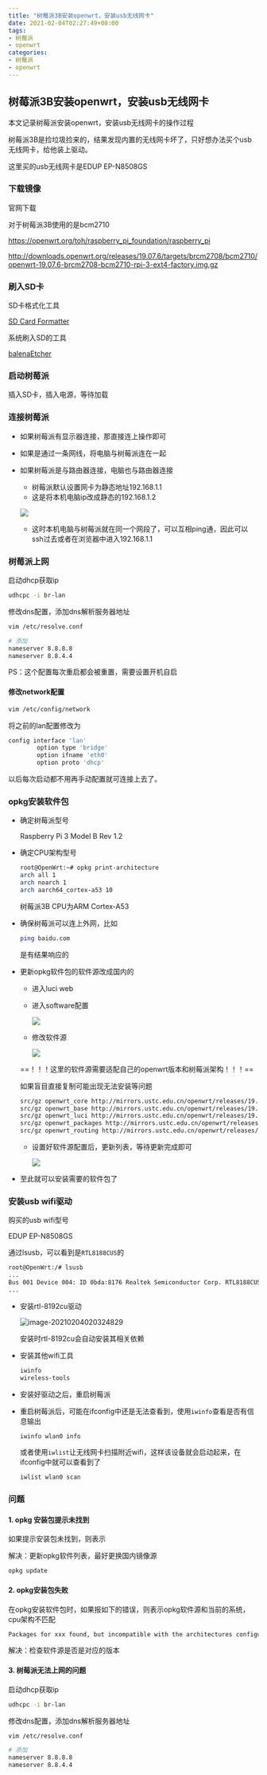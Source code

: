 ```yaml
---
title: "树莓派3B安装openwrt，安装usb无线网卡"
date: 2021-02-04T02:27:49+08:00
tags:
- 树莓派
- openwrt
categories: 
- 树莓派
- openwrt
---
```


## 树莓派3B安装openwrt，安装usb无线网卡

本文记录树莓派安装openwrt，安装usb无线网卡的操作过程

树莓派3B是捡垃圾捡来的，结果发现内置的无线网卡坏了，只好想办法买个usb无线网卡，给他装上驱动。

这里买的usb无线网卡是EDUP EP-N8508GS

<!--more-->

### 下载镜像

官网下载

对于树莓派3B使用的是bcm2710

https://openwrt.org/toh/raspberry_pi_foundation/raspberry_pi

http://downloads.openwrt.org/releases/19.07.6/targets/brcm2708/bcm2710/openwrt-19.07.6-brcm2708-bcm2710-rpi-3-ext4-factory.img.gz

### 刷入SD卡

SD卡格式化工具

[SD Card Formatter](https://www.sdcard.org/downloads/formatter/sd-memory-card-formatter-for-windows-download/)

系统刷入SD的工具

[balenaEtcher](https://github.com/balena-io/etcher)

### 启动树莓派

插入SD卡，插入电源，等待加载

### 连接树莓派

- 如果树莓派有显示器连接，那直接连上操作即可

- 如果是通过一条网线，将电脑与树莓派连在一起

- 如果树莓派是与路由器连接，电脑也与路由器连接
  - 树莓派默认设置网卡为静态地址192.168.1.1
  - 这是将本机电脑ip改成静态的192.168.1.2

  ![](https://qraffa-1304595678.cos.ap-guangzhou.myqcloud.com/img/image-20210204013855886.png)

  - 这时本机电脑与树莓派就在同一个网段了，可以互相ping通，因此可以ssh过去或者在浏览器中进入192.168.1.1

### 树莓派上网

启动dhcp获取ip

```bash
udhcpc -i br-lan
```

修改dns配置，添加dns解析服务器地址

```bash
vim /etc/resolve.conf

# 添加
nameserver 8.8.8.8
nameserver 8.8.4.4
```

PS：这个配置每次重启都会被重置，需要设置开机自启

#### 修改network配置

```bash
vim /etc/config/network
```

将之前的lan配置修改为

```bash
config interface 'lan'
        option type 'bridge'
        option ifname 'eth0'
        option proto 'dhcp'
```

以后每次启动都不用再手动配置就可连接上去了。

### opkg安装软件包

- 确定树莓派型号

  Raspberry Pi 3 Model B Rev 1.2

- 确定CPU架构型号

  ```bash
  root@OpenWrt:~# opkg print-architecture
  arch all 1
  arch noarch 1
  arch aarch64_cortex-a53 10
  ```

  树莓派3B CPU为ARM Cortex-A53

- 确保树莓派可以连上外网，比如

  ```bash
  ping baidu.com
  ```

  是有结果响应的

- 更新opkg软件包的软件源改成国内的

  - 进入luci web

  - 进入software配置

    ![](https://qraffa-1304595678.cos.ap-guangzhou.myqcloud.com/img/image-20210204015649911.png)

  - 修改软件源

    ![](https://qraffa-1304595678.cos.ap-guangzhou.myqcloud.com/img/image-20210204015758255.png)

  ==！！！这里的软件源需要适配自己的openwrt版本和树莓派架构！！！==

  如果盲目直接复制可能出现无法安装等问题

  ```bash
  src/gz openwrt_core http://mirrors.ustc.edu.cn/openwrt/releases/19.07.6/targets/brcm2708/bcm2710/packages
  src/gz openwrt_base http://mirrors.ustc.edu.cn/openwrt/releases/19.07.6/packages/aarch64_cortex-a53/base
  src/gz openwrt_luci http://mirrors.ustc.edu.cn/openwrt/releases/19.07.6/packages/aarch64_cortex-a53/luci
  src/gz openwrt_packages http://mirrors.ustc.edu.cn/openwrt/releases/19.07.6/packages/aarch64_cortex-a53/packages
  src/gz openwrt_routing http://mirrors.ustc.edu.cn/openwrt/releases/19.07.6/packages/aarch64_cortex-a53/routing src/gz openwrt_telephony http://mirrors.ustc.edu.cn/openwrt/releases/19.07.6/packages/aarch64_cortex-a53/telephony
  ```

  - 设置好软件源配置后，更新列表，等待更新完成即可

    ![](https://qraffa-1304595678.cos.ap-guangzhou.myqcloud.com/img/image-20210204015649911.png)

- 至此就可以安装需要的软件包了

### 安装usb wifi驱动

购买的usb wifi型号

EDUP EP-N8508GS

通过lsusb，可以看到是`RTL8188CUS`的

```bash
root@OpenWrt:/# lsusb
...
Bus 001 Device 004: ID 0bda:8176 Realtek Semiconductor Corp. RTL8188CUS 802.11n WLAN Adapter
...
```

- 安装rtl-8192cu驱动

  ![image-20210204020324829](http://qiniu.qraffa.cn/image-20210204020324829.png)

  安装时rtl-8192cu会自动安装其相关依赖

- 安装其他wifi工具

  ```bash
  iwinfo
  wireless-tools
  ```

- 安装好驱动之后，重启树莓派

- 重启树莓派后，可能在ifconfig中还是无法查看到，使用`iwinfo`查看是否有信息输出

  ```bash
  iwinfo wlan0 info
  ```

  或者使用`iwlist`让无线网卡扫描附近wifi，这样该设备就会启动起来，在ifconfig中就可以查看到了

  ```bash
  iwlist wlan0 scan
  ```

### 问题

#### 1. opkg 安装包提示未找到

如果提示安装包未找到，则表示

解决：更新opkg软件列表，最好更换国内镜像源

```bash
opkg update
```

#### 2. opkg安装包失败

在opkg安装软件包时，如果报如下的错误，则表示opkg软件源和当前的系统，cpu架构不匹配

```bash
Packages for xxx found, but incompatible with the architectures configured
```

解决：检查软件源是否是对应的版本

#### 3. 树莓派无法上网的问题

启动dhcp获取ip

```bash
udhcpc -i br-lan
```

修改dns配置，添加dns解析服务器地址

```bash
vim /etc/resolve.conf

# 添加
nameserver 8.8.8.8
nameserver 8.8.4.4
```


